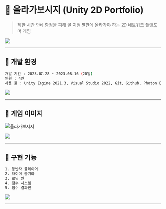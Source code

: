 # :crystal_ball: 올라가보시지 (Unity 2D Portfolio)
> 제한 시간 안에 함정을 피해 골 지점 발판에 올라가야 하는 2D 네트워크 플랫포머 게임

![](../header.png)

---
## :crystal_ball: 개발 환경

```sh
개발 기간 : 2023.07.28 ~ 2023.08.16 (20일)
인원 : 4인
사용 툴 : Unity Engine 2021.3, Visual Studio 2022, Git, Github, Photon Engine
```
![](../header.png)

---
## :crystal_ball: 게임 이미지

![올라가보시지](https://github.com/KANGSOOIN/3D-Valiant-of-Knight/assets/130741297/0e7762f8-4568-4691-a2b2-8db97ad39925)

![](../header.png)

---
## :crystal_ball: 구현 기능

```sh
1. 등반자 플레이어
2. 타이머 동기화
3. 로딩 씬
4. 점수 시스템
5. 점수 결과씬
```

![](../header.png)

---

